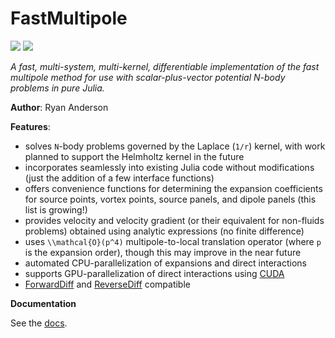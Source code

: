 # FastMultipole

[![](https://img.shields.io/badge/docs-stable-blue.svg)](https://flow.byu.edu/FastMultipole/dev)
![](https://github.com/byuflowlab/FastMultipole/workflows/Run%20tests/badge.svg)

*A fast, multi-system, multi-kernel, differentiable implementation of the fast multipole method for use with scalar-plus-vector potential N-body problems in pure Julia.*

**Author**: Ryan Anderson

**Features**:

* solves ``N``-body problems governed by the Laplace (``1/r``) kernel, with work planned to support the Helmholtz kernel in the future
* incorporates seamlessly into existing Julia code without modifications (just the addition of a few interface functions)
* offers convenience functions for determining the expansion coefficients for source points, vortex points, source panels, and dipole panels (this list is growing!)
* provides velocity and velocity gradient (or their equivalent for non-fluids problems) obtained using analytic expressions (no finite difference)
* uses ``\\mathcal{O}(p^4)`` multipole-to-local translation operator (where ``p`` is the expansion order), though this may improve in the near future
* automated CPU-parallelization of expansions and direct interactions
* supports GPU-parallelization of direct interactions using [CUDA](https://github.com/JuliaGPU/CUDA.jl)
* [ForwardDiff](https://github.com/JuliaDiff/ForwardDiff.jl) and [ReverseDiff](https://github.com/JuliaDiff/ReverseDiff.jl) compatible

**Documentation**

See the [docs](https://flow.byu.edu/FastMultipole/dev).
